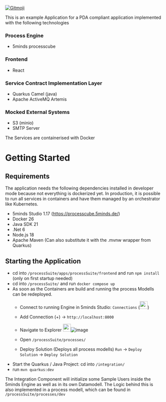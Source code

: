 <a href="https://gitmoji.dev">
  <img
    src="https://img.shields.io/badge/gitmoji-%20😜%20😍-FFDD67.svg?style=flat-square"
    alt="Gitmoji"
  />
</a>


This is an example Application for a PDA compliant application implemented with the following technologies
### Process Engine
- 5minds processcube
### Frontend
- React 
### Service Contract Implementation Layer
- Quarkus Camel (java)
- Apache ActiveMQ Artemis
### Mocked External Systems 
- S3 (minio)
- SMTP Server

The Services are containerised with Docker

# Getting Started

## Requirements

The application needs the following dependencies installed in developer mode because not everything is dockerized yet. In production, it is possible to run all services in containers and have them managed by an orchestrator like Kubernetes.

- 5minds Studio 1.17 (https://processcube.5minds.de/)
- Docker 26
- Java SDK 21
- .Net 6
- Node.js 18
- Apache Maven (Can also substitute it with the .mvnw wrapper from Quarkus)


## Starting the Application

- cd into `/processSuite/apps/processSuite/frontend` and run `npm install` (only on first startup needed)
- cd into `/processSuite/` and run `docker compose up`
- As soon as the Containers are build and running the process Modells can be redeployed.
  - Connect to running Engine in 5minds Studio: `Connections` (<img src="https://github.com/Ainges/BA/assets/81434615/64497420-f9bb-487d-ad6a-d5c5808f4f57" width="25" height="25">)
  - Add Connection (+) -> `http://localhost:8000`
  - Navigate to Explorer <img src="([https://github.com/Ainges/BA/assets/81434615/51ac595f-0d66-44bc-a35c-4e6a5d3888a8](https://github.com/Ainges/BA/assets/81434615/dde9adde-9a9d-44b4-9fc2-77b4199e1e9b))" width="25" height="25">![image](https://github.com/Ainges/BA/assets/81434615/dde9adde-9a9d-44b4-9fc2-77b4199e1e9b)

  - Open `/processSuite/processes/`
  - Deploy Solution (Deploys all process modells) `Run` -> `Deploy Solution` -> `Deploy Solution`
- Start the Quarkus / Java Project: cd into `/integration/`
- run `mvn quarkus:dev`

The Integration Component will initialize some Sample Users inside the 5minds Engine as well as in its own Datamodell.
The Logic behind this is also implemented in a process modell, which can be found in `/processSuite/processes/dev` 


